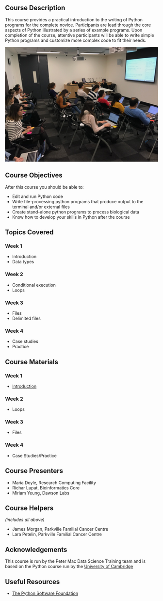 ## Course Description
This course provides a practical introduction to the writing of Python programs for the complete novice. Participants are lead through the core aspects of Python illustrated by a series of example programs. Upon completion of the course, attentive participants will be able to write simple Python programs and customize more complex code to fit their needs.

![workshop pic](img/MiriamYeung.jpeg)

## Course Objectives

After this course you should be able to:

*   Edit and run Python code
*   Write file-processing python programs that produce output to the terminal and/or external files
*   Create stand-alone python programs to process biological data
*   Know how to develop your skills in Python after the course

## Topics Covered

### Week 1
- Introduction
- Data types

### Week 2
- Conditional execution
- Loops

### Week 3
- Files
- Delimited files

### Week 4
- Case studies
- Practice

## Course Materials

### Week 1
- [Introduction](https://github.com/PMacDaSci/python-intro/blob/master/Introduction_to_python_day_1_introduction.ipynb)

### Week 2
- Loops

### Week 3
- Files

### Week 4
- Case Studies/Practice

## Course Presenters

- Maria Doyle, Research Computing Facility
- Richar Lupat, Bioinformatics Core
- Miriam Yeung, Dawson Labs

## Course Helpers

*(includes all above)*

- James Morgan, Parkville Familial Cancer Centre
- Lara Petelin, Parkville Familial Cancer Centre

## Acknowledgements
This course is run by the Peter Mac Data Science Training team and is based on the Python course run by the [University of Cambridge](http://training.csx.cam.ac.uk/bioinformatics/course)

## Useful Resources

+ [The Python Software Foundation](https://www.python.org/)
